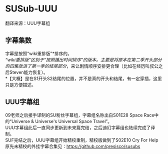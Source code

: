 # SUSub-UUU  
翻译来源：UUU字幕组  
  
## 字幕集数  
字幕是按照“wiki重排版”*排序的。  
*“wiki重排版”区别于“按照播出时间排序”的版本。主要是将原本在第二季开头部分的四集放进了第一季的结尾部分*，来让剧情顺序安排更合理（比如在经历叫叔公之后Steven能力恢复）。  
*【大概】是在S1开头S2结尾的位置，并不是真的开头和结尾，有一定穿插，这里只是方便描述。  

## UUU字幕组  
09老师之后接手译制的SU粉丝字幕组，字幕组名称出自S01E28 Space Race中的“Universe & Universe's Universal Space Travel”。  
UUU字幕组此后一直同步更新到未来篇完结，之后迪幻字幕组也陆续完成了译制。  
SUF完结之后，UUU字幕组开始精校重制，精校版做到了S02E10 Cry For Help  
原先未精校的外挂字幕合集见：https://github.com/presisco/susubs  

